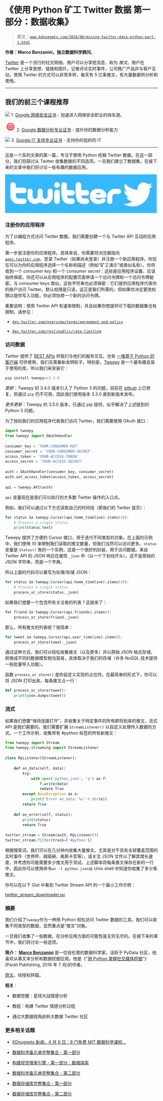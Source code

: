 # 《使用 Python 矿工 Twitter 数据 第一部分：数据收集》

> 原文：[`www.kdnuggets.com/2016/06/mining-twitter-data-python-part-1.html`](https://www.kdnuggets.com/2016/06/mining-twitter-data-python-part-1.html)

**作者：Marco Bonzanini，独立数据科学顾问**。

[Twitter](https://www.twitter.com/) 是一个流行的社交网络，用户可以分享短消息，称为 *推文*。用户在 Twitter 上分享思想、链接和图片，记者评论实时事件，公司推广产品并与客户互动。使用 Twitter 的方式可以非常多样，每天有 5 亿条推文，有大量数据供分析和使用。

* * *

## 我们的前三个课程推荐

![](img/0244c01ba9267c002ef39d4907e0b8fb.png) 1\. [Google 网络安全证书](https://www.kdnuggets.com/google-cybersecurity) - 加速进入网络安全职业的快车道。

![](img/e225c49c3c91745821c8c0368bf04711.png) 2\. [Google 数据分析专业证书](https://www.kdnuggets.com/google-data-analytics) - 提升你的数据分析能力

![](img/0244c01ba9267c002ef39d4907e0b8fb.png) 3\. [Google IT 支持专业证书](https://www.kdnuggets.com/google-itsupport) - 支持你的组织的 IT

* * *

这是一个系列文章的第一篇，专注于使用 Python 挖掘 Twitter 数据。在这一部分，我们将探讨从 Twitter 收集数据的不同选项。一旦我们建立了数据集，在接下来的文章中我们将讨论一些有趣的数据应用。

![Twitter 横幅](img/3da5b4dea824ea453ca3ae25f3548634.png)

### 注册你的应用程序

为了以编程方式访问 Twitter 数据，我们需要创建一个与 Twitter API 互动的应用程序。

第一步是注册你的应用程序。具体来说，你需要将浏览器指向 [`apps.twitter.com`](http://apps.twitter.com/)，登录 Twitter（如果尚未登录）并注册一个新应用程序。你现在可以为你的应用程序选择一个名称和描述（例如“矿工演示”或类似名称）。你将收到一个 *consumer key* 和一个 *consumer secret*：这些是应用程序设置，应该始终保密。你还可以从应用程序的配置页面申请一个访问令牌和一个访问令牌秘密。与 consumer keys 类似，这些字符串也必须保密：它们提供应用程序代表你的账户访问 Twitter。默认权限是只读，这正是我们所需的，但如果你决定更改权限以提供写入功能，你必须协商一个新的访问令牌。

重要说明：使用 Twitter API 有速率限制，并且如果你想提供可下载的数据集也有限制，请参见：

+   [`dev.twitter.com/overview/terms/agreement-and-policy`](https://dev.twitter.com/overview/terms/agreement-and-policy)

+   [`dev.twitter.com/rest/public/rate-limiting`](https://dev.twitter.com/rest/public/rate-limiting)

### 访问数据

Twitter 提供了 [REST APIs](https://dev.twitter.com/rest/public) 供我们与他们的服务交互。也有 [一堆基于 Python 的客户端](https://dev.twitter.com/overview/api/twitter-libraries#python) 可供使用，我们无需重新发明轮子。特别是，[Tweepy](http://tweepy.readthedocs.org/) 是一个最有趣且易于使用的库，所以我们来安装它：

```py
pip install tweepy==3.3.0

```

*更新*：Tweepy 的 3.4.0 版本引入了 Python 3 的问题，目前在 [github](https://github.com/tweepy/tweepy) 上已修复，但通过 `pip` 仍不可用，因此我们使用版本 3.3.0 直到新版本发布。

*更多更新*：Tweepy 的 3.5.0 版本，已通过 pip 提供，似乎解决了上述提到的 Python 3 问题。

为了授权我们的应用程序代表我们访问 Twitter，我们需要使用 OAuth 接口：

```py
import tweepy
from tweepy import OAuthHandler

consumer_key = 'YOUR-CONSUMER-KEY'
consumer_secret = 'YOUR-CONSUMER-SECRET'
access_token = 'YOUR-ACCESS-TOKEN'
access_secret = 'YOUR-ACCESS-SECRET'

auth = OAuthHandler(consumer_key, consumer_secret)
auth.set_access_token(access_token, access_secret)

api = tweepy.API(auth)

```

`api` 变量现在是我们可以执行的大多数 Twitter 操作的入口点。

例如，我们可以通过以下方式读取自己的时间线（即我们的 Twitter 首页）：

```py
for status in tweepy.Cursor(api.home_timeline).items(10):
    # Process a single status
    print(status.text) 

```

Tweepy 提供了方便的 Cursor 接口，用于迭代不同类型的对象。在上面的示例中，我们使用 *10* 来限制我们读取的推文数量，但我们当然可以访问更多。`status` 变量是 `Status()` 类的一个实例，这是一个很好的封装，用于访问数据。来自 Twitter API 的 JSON 响应在属性 `_json` 中（以一个下划线开头），这不是原始的 JSON 字符串，而是一个字典。

所以上面的代码可以重写为处理/存储 JSON：

```py
for status in tweepy.Cursor(api.home_timeline).items(10):
    # Process a single status
    process_or_store(status._json) 

```

如果我们想要一个包含所有关注者的列表？这就来了：

```py
for friend in tweepy.Cursor(api.friends).items():
    process_or_store(friend._json)

```

那么，所有推文的列表呢？很简单：

```py
for tweet in tweepy.Cursor(api.user_timeline).items():
    process_or_store(tweet._json)

```

通过这种方式，我们可以轻松收集推文（以及更多）并以原始 JSON 格式存储，转换成不同的数据模型相当容易，具体取决于我们的存储（许多 NoSQL 技术提供一些批量导入功能）。

函数 `process_or_store()` 是你自定义实现的占位符。在最简单的形式下，你可以将 JSON 打印出来，每条推文占一行：

```py
def process_or_store(tweet):
    print(json.dumps(tweet))

```

### 流式

如果我们想要“保持连接打开”，并收集关于特定事件的所有即将到来的推文，流式 API 是我们需要的。我们需要扩展 `StreamListener()` 以自定义处理传入数据的方式。一个工作示例，收集带有 #python 标签的所有新推文：

```py
from tweepy import Stream
from tweepy.streaming import StreamListener

class MyListener(StreamListener):

    def on_data(self, data):
        try:
            with open('python.json', 'a') as f:
                f.write(data)
                return True
        except BaseException as e:
            print("Error on_data: %s" % str(e))
        return True

    def on_error(self, status):
        print(status)
        return True

twitter_stream = Stream(auth, MyListener())
twitter_stream.filter(track=['#python'])

```

根据搜索词，我们可以在几分钟内收集大量推文。尤其是对于具有全球覆盖范围的实时事件（世界杯、超级碗、奥斯卡奖等），请关注 JSON 文件以了解其增长速度，并考虑你可能需要多少推文用于测试。上述脚本将每条推文保存在新的一行中，因此你可以使用命令`wc -l python.json`从 Unix shell 中知道你收集了多少条推文。

你可以在以下 Gist 中看到 Twitter Stream API 的一个最小工作示例：

[twitter_stream_downloader.py](https://gist.github.com/bonzanini/af0463b927433c73784d)

### 摘要

我们介绍了`tweepy`作为一种用 Python 轻松访问 Twitter 数据的工具。我们可以收集不同类型的数据，显然重点是“推文”对象。

一旦我们收集了一些数据，在分析应用方面的可能性是无穷无尽的。在接下来的章节中，我们将讨论一些选项。

**简介： [Marco Bonzanini](https://twitter.com/marcobonzanini)** 是一位驻伦敦的数据科学家。活跃于 PyData 社区，他喜欢从事文本分析和数据挖掘应用。他是《"[用 Python 掌握社交媒体挖掘](https://www.amazon.com/Mastering-Social-Media-Mining-Python-ebook/dp/B01BFD2Z2Q)"》(Packt Publishing, 2016 年 7 月)的作者。

[原文](https://marcobonzanini.com/2015/03/02/mining-twitter-data-with-python-part-1/)。经授权转载。

**相关**：

+   数据觉醒：星球大战情感分析

+   教程：构建 Twitter 情感分析过程

+   通过大数据视角剖析大数据 Twitter 社区

### 更多相关话题

+   [KDnuggets 新闻，4 月 6 日：8 门免费 MIT 数据科学课程…](https://www.kdnuggets.com/2022/n14.html)

+   [数据科学备忘单完整集合 - 第一部分](https://www.kdnuggets.com/2022/02/complete-collection-data-science-cheat-sheets-part-1.html)

+   [构建视觉搜索引擎 - 第一部分：数据探索](https://www.kdnuggets.com/2022/02/building-visual-search-engine-part-1.html)

+   [数据科学备忘单完整集合 - 第二部分](https://www.kdnuggets.com/2022/02/complete-collection-data-science-cheat-sheets-part-2.html)

+   [数据存储库完整集合 - 第一部分](https://www.kdnuggets.com/2022/04/complete-collection-data-repositories-part-1.html)

+   [数据存储库完整集合 - 第二部分](https://www.kdnuggets.com/2022/04/complete-collection-data-repositories-part-2.html)
